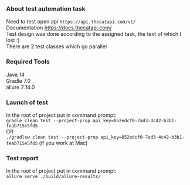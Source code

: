 ### About test automation task
Need to test open api ```https://api.thecatapi.com/v1/``` <br />
Documentation https://docs.thecatapi.com/ <br />
Test design was done according to the assigned task, the text of which I lost :) <br />
There are 2 test classes which go parallel

### Required Tools
Java 14<br />
Gradle 7.0<br />
allure 2.14.0

### Launch of test
In the root of project put in command prompt:<br />
```gradle clean test --project-prop api_key=852edcf0-7ad3-4c42-b3b1-feab715e5fd5```<br />
OR <br />
```./gradlew clean test --project-prop api_key=852edcf0-7ad3-4c42-b3b1-feab715e5fd5``` (if you work at Mac)

### Test report
In the root of project put in command prompt:<br />
```allure serve ./build/allure-results/```  
